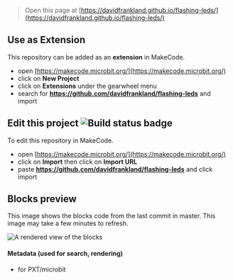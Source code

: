 
> Open this page at [https://davidfrankland.github.io/flashing-leds/](https://davidfrankland.github.io/flashing-leds/)

## Use as Extension

This repository can be added as an **extension** in MakeCode.

* open [https://makecode.microbit.org/](https://makecode.microbit.org/)
* click on **New Project**
* click on **Extensions** under the gearwheel menu
* search for **https://github.com/davidfrankland/flashing-leds** and import

## Edit this project ![Build status badge](https://github.com/davidfrankland/flashing-leds/workflows/MakeCode/badge.svg)

To edit this repository in MakeCode.

* open [https://makecode.microbit.org/](https://makecode.microbit.org/)
* click on **Import** then click on **Import URL**
* paste **https://github.com/davidfrankland/flashing-leds** and click import

## Blocks preview

This image shows the blocks code from the last commit in master.
This image may take a few minutes to refresh.

![A rendered view of the blocks](https://github.com/davidfrankland/flashing-leds/raw/master/.github/makecode/blocks.png)

#### Metadata (used for search, rendering)

* for PXT/microbit
<script src="https://makecode.com/gh-pages-embed.js"></script><script>makeCodeRender("{{ site.makecode.home_url }}", "{{ site.github.owner_name }}/{{ site.github.repository_name }}");</script>
